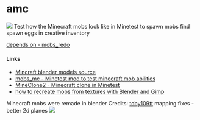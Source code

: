 # amc
<img src="https://i.imgur.com/SSdmdCt.png">
Test how the Minecraft mobs look like in Minetest to spawn mobs find spawn eggs in creative inventory

[depends on - mobs_redo](https://forum.minetest.net/viewtopic.php?t=9917)

#### Links
- [Mincraft blender models source](https://github.com/22i/minecraft-voxel-blender-models)
- [mobs_mc - Minetest mod to test minecraft mob abilities](https://github.com/maikerumine/mobs_mc)
- [MineClone2 - Minecraft clone in Minetest](https://forum.minetest.net/viewtopic.php?t=16407)
- [how to recreate mobs from textures with Blender and Gimp](http://imgur.com/a/Iqg88)

Minecraft mobs were remade in blender Credits: [toby109tt](https://github.com/tobyplowy) mapping fixes - better 2d planes
<img src="https://i.imgur.com/I2MDagh.png">
